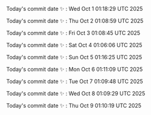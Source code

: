 Today's commit date ✨ : Wed Oct 1 01:18:29 UTC 2025 

Today's commit date ✨ : Thu Oct 2 01:08:59 UTC 2025 

Today's commit date ✨ : Fri Oct 3 01:08:45 UTC 2025 

Today's commit date ✨ : Sat Oct 4 01:06:06 UTC 2025 

Today's commit date ✨ : Sun Oct 5 01:16:25 UTC 2025 

Today's commit date ✨ : Mon Oct 6 01:11:09 UTC 2025 

Today's commit date ✨ : Tue Oct 7 01:09:48 UTC 2025 

Today's commit date ✨ : Wed Oct 8 01:09:29 UTC 2025 

Today's commit date ✨ : Thu Oct 9 01:10:19 UTC 2025 

